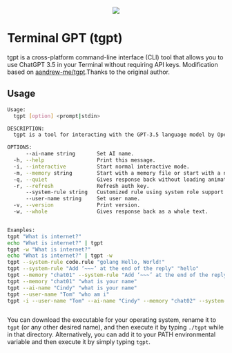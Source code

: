 <p align="center"><img src="tgpt.svg"></p>

# Terminal GPT (tgpt) 

tgpt is a cross-platform command-line interface (CLI) tool that allows you to use ChatGPT 3.5 in your Terminal without requiring API keys. Modification based on [aandrew-me/tgpt](https://github.com/aandrew-me/tgpt).Thanks to the original author.

## Usage 

```bash
Usage:
  tgpt [option] <prompt|stdin>

DESCRIPTION:
  tgpt is a tool for interacting with the GPT-3.5 language model by OpenAI.

OPTIONS:
      --ai-name string       Set AI name.
  -h, --help                 Print this message.
  -i, --interactive          Start normal interactive mode.
  -m, --memory string        Start with a memory file or start with a new memory file.
  -q, --quiet                Gives response back without loading animation.
  -r, --refresh              Refresh auth key.
      --system-rule string   Customized rule using system role support text or file path.
      --user-name string     Set user name.
  -v, --version              Print version.
  -w, --whole                Gives response back as a whole text.


Examples:
tgpt "What is internet?"
echo "What is internet?" | tgpt 
tgpt -w "What is internet?"
echo "What is internet?" | tgpt -w
tgpt --system-rule code.rule "golang Hello, World!"
tgpt --system-rule "Add ‘~~~’ at the end of the reply" "hello"
tgpt --memory "chat01" --system-rule "Add ‘~~~’ at the end of the reply" "your name is Cindy"
tgpt --memory "chat01" "what is your name"
tgpt --ai-name "Cindy" "what is your name"
tgpt --user-name "Tom" "who am i"
tgpt -i --user-name "Tom" --ai-name "Cindy" --memory "chat02" --system-rule "Add ‘~~~’ at the end of the reply"



```

You can download the executable for your operating system, rename it to `tgpt` (or any other desired name), and then execute it by typing `./tgpt` while in that directory. Alternatively, you can add it to your PATH environmental variable and then execute it by simply typing `tgpt`.


